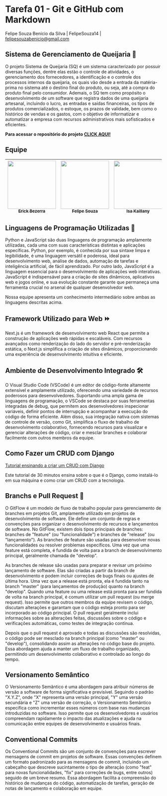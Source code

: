 # Tarefa 01 - Git e GitHub com Markdown

Felipe Souza Benício da Silva | FelipeSouza14 | felipesouzabenicio@gmail.com

## Sistema de Gerenciamento de Queijaria 🧀
O projeto Sistema de Queijaria (SQ) é um sistema caracterizado por possuir diversas funções, dentre elas estão o controle de atividades, o gerenciamento dos fornecedores, a identificação e o controle dos processos internos da queijaria, os quais vão desde a entrada da matéria-prima no sistema até o destino final do produto, ou seja, até a compra do produto final pelo consumidor. Ademais, o SQ tem como propósito o desenvolvimento de um software que registra dados de uma queijaria artesanal, incluindo o lucro, as entradas e saídas financeiras, os tipos de produtos comercializados, o estoque, os prazos de validade, bem como o histórico de vendas e os gastos, com o objetivo de informatizar e automatizar a empresa com recursos administrativos mais sofisticados e eficientes.

**Para acessar o repositório do projeto [CLICK AQUI!](https://github.com/melquetrindade/sigQueijaria)**

## Equipe
| [<img src="https://avatars.githubusercontent.com/u/102674727?v=4" width=155><br><sub>Erick Bezerra</sub>](https://github.com/ErickBezerrar) | [<img src="https://avatars.githubusercontent.com/u/112143084?v=4" width=155><br><sub>Felipe Souza</sub>](https://github.com/FelipeSouza14) | [<img src="https://avatars.githubusercontent.com/u/103084622?v=4" width=155><br><sub>Isa Kaillany</sub>](https://github.com/IsaKaillany) | [<img src="https://avatars.githubusercontent.com/u/107930253?v=4" width=155><br><sub>Manuelly Victor</sub>](https://github.com/Manuelly1) | [<img src="https://avatars.githubusercontent.com/u/111925696?v=4" width=155><br><sub>Melque Rodrigues</sub>](https://github.com/melquetrindade) | [<img src="https://avatars.githubusercontent.com/u/87441572?v=4" width=155><br><sub>Thamiris Borges</sub>](https://github.com/Thami03) |
| :---: | :---: | :---: | :---: | :---:| :---:|

## Linguagens de Programação Utilizadas 🚀
Python e JavaScript são duas linguagens de programação amplamente utilizadas, cada uma com suas características distintas e aplicações específicas. Python, por exemplo, é conhecida por sua sintaxe limpa e legibilidade, é uma linguagem versátil e poderosa, ideal para desenvolvimento web, análise de dados, automação de tarefas e inteligência artificial, de fácil aprendizado.
Por outro lado, JavaScript é a linguagem essencial para o desenvolvimento de aplicações web interativas. JavaScript é indispensável para a criação de sites dinâmicos, aplicativos web e jogos online, e sua evolução constante garante que permaneça uma ferramenta crucial no arsenal de qualquer desenvolvedor web.

Nossa equipe apresenta um conhecimento intermediário sobre ambas as linguagens descritas acima.

## Framework Utilizado para Web ⏩
Next.js é um framework de desenvolvimento web React que permite a construção de aplicações web rápidas e escaláveis. Com recursos avançados como renderização do lado do servidor e pré-renderização estática, o Next.js simplifica a criação de sites dinâmicos, proporcionando uma experiência de desenvolvimento intuitiva e eficiente.

## Ambiente de Desenvolvimento Integrado 🛠️
O Visual Studio Code (VSCode) é um editor de código-fonte altamente extensível e amplamente utilizado, oferecendo uma variedade de recursos poderosos para desenvolvedores. Suportando uma ampla gama de linguagens de programação, o VSCode se destaca por suas ferramentas integradas de debug, que permitem aos desenvolvedores inspecionar variáveis, definir pontos de interrupção e acompanhar a execução do código de forma eficiente. Além disso, sua integração nativa com sistemas de controle de versão, como Git, simplifica o fluxo de trabalho de desenvolvimento colaborativo, fornecendo recursos para visualizar e gerenciar alterações de código, criar e mesclar branches e colaborar facilmente com outros membros da equipe.

## Como Fazer um CRUD com Django

[Tutorial ensinando a criar um CRUD com Django](https://www.youtube.com/watch?v=GGBzMpIAgz4)

Este tutorial de 30 minutos ensina sobre o que é o Django, como instalá-lo em sua máquina e como criar um CRUD com a tecnologia.

## Branchs e Pull Request 👾
O GitFlow é um modelo de fluxo de trabalho popular para gerenciamento de branches em projetos Git, amplamente utilizado em projetos de desenvolvimento de software. Ele define um conjunto de regras e convenções para organizar o desenvolvimento de recursos e lançamentos de software. No GitFlow, existem dois tipos principais de branches: branches de "feature" (ou "funcionalidade") e branches de "release" (ou "lançamento"). As branches de feature são usadas para desenvolver novas funcionalidades ou resolver problemas específicos. Uma vez que uma feature está completa, é fundida de volta para a branch de desenvolvimento principal, geralmente chamada de "develop".

As branches de release são usadas para preparar e revisar um próximo lançamento de software. Elas são criadas a partir da branch de desenvolvimento e podem incluir correções de bugs finais ou ajustes de última hora. Uma vez que a release está pronta, ela é fundida tanto na branch "master" (para lançamentos de produção) quanto na branch "develop". Quando uma feature ou uma release está pronta para ser fundida de volta na branch principal, é comum utilizar um pull request (ou merge request). Isso permite que outros membros da equipe revisem o código, discutam alterações e garantam que o código esteja pronto para ser incorporado ao código principal. O pull request geralmente inclui informações sobre as alterações feitas, discussões sobre o código e verificações automáticas, como testes de integração contínua.

Depois que o pull request é aprovado e todas as discussões são resolvidas, o código pode ser mesclado na branch principal (como "master" ou "develop"), consolidando assim as alterações no código base do projeto. Essa abordagem ajuda a manter um fluxo de trabalho organizado, permitindo um desenvolvimento colaborativo e controlado ao longo do tempo.

## Versionamento Semântico
O Versionamento Semântico é uma abordagem para atribuir números de versão a software de forma significativa e previsível. Seguindo o padrão "X.Y.Z", onde "X" representa uma versão principal, "Y" uma versão secundária e "Z" uma versão de correção, o Versionamento Semântico especifica como incrementar esses números com base nas mudanças introduzidas no software. Isso permite que os desenvolvedores e usuários compreendam rapidamente o impacto das atualizações e ajuda na comunicação entre equipes de desenvolvimento e usuários finais.

## Conventional Commits
Os Conventional Commits são um conjunto de convenções para escrever mensagens de commit em projetos de software. Essas convenções definem um formato padronizado para as mensagens de commit, incluindo um cabeçalho que descreve sucintamente o tipo de alteração (como "feat" para novas funcionalidades, "fix" para correções de bugs, entre outros) seguido de um breve resumo. Essa abordagem facilita a compreensão do histórico de mudanças do código, automatização de tarefas, geração de notas de lançamento e colaboração em equipe.
